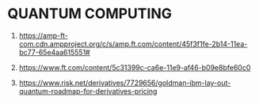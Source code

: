 # QUANTUM COMPUTING

1. https://amp-ft-com.cdn.ampproject.org/c/s/amp.ft.com/content/45f3f1fe-2b14-11ea-bc77-65e4aa615551#

2. https://www.ft.com/content/5c31399c-ca6e-11e9-af46-b09e8bfe60c0

3. https://www.risk.net/derivatives/7729656/goldman-ibm-lay-out-quantum-roadmap-for-derivatives-pricing
